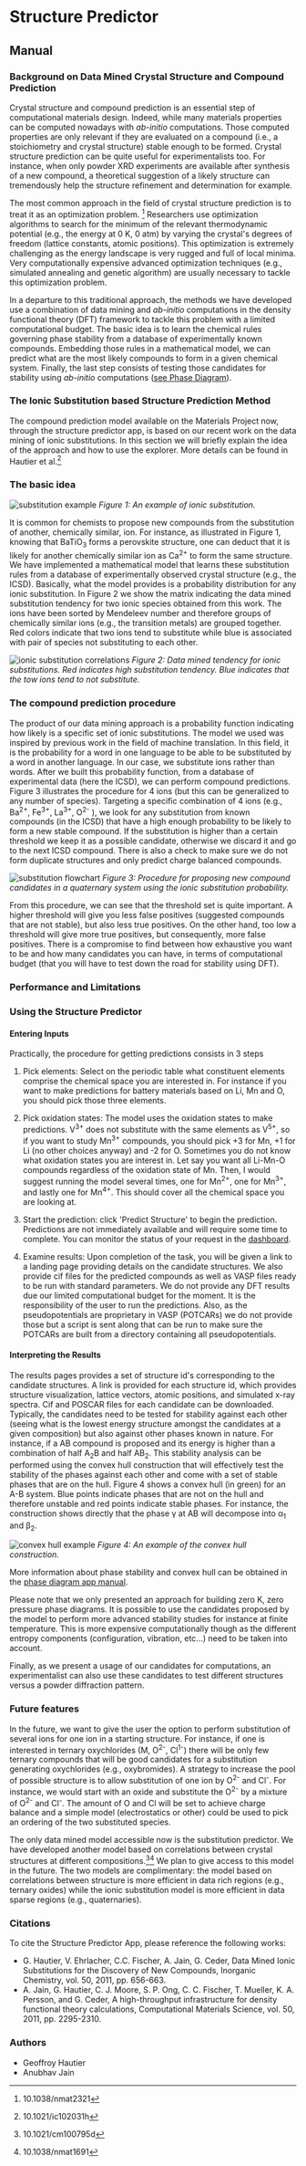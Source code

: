 # Structure Predictor

## Manual

### Background on Data Mined Crystal Structure and Compound Prediction

Crystal structure and compound prediction is an essential step of computational materials
design. Indeed, while many materials properties can be computed nowadays with _ab-initio_
computations. Those computed properties are only relevant if they are evaluated on a compound (i.e., a
stoichiometry and crystal structure) stable enough to be formed. Crystal structure prediction can be quite useful
for experimentalists too. For instance, when only powder XRD experiments are available after synthesis of a new compound, a theoretical suggestion of a likely structure can tremendously help the structure refinement and determination for example.

The most common approach in the field of crystal structure prediction is to treat it as an optimization problem. [^1]
Researchers use optimization algorithms to search for the minimum of the relevant thermodynamic potential (e.g., the energy at 0 K, 0 atm) by varying the crystal's degrees of freedom (lattice constants, atomic positions). This optimization is extremely challenging as the energy landscape is very rugged and full of local minima. Very computationally expensive advanced optimization techniques (e.g., simulated annealing and genetic algorithm) are usually necessary to tackle this optimization problem.

In a departure to this traditional approach, the methods we have developed use a combination of data mining and _ab-initio_ computations in the density functional theory (DFT) framework to tackle this problem with a limited computational budget. The basic idea is to learn the chemical rules governing phase stability from a database of experimentally known compounds. Embedding those rules in a mathematical model, we can predict what are the most likely compounds to form in a given chemical system. Finally, the last step consists of testing those candidates for stability using _ab-initio_ computations ([see Phase Diagram](phase-diagram.md)).

### The Ionic Substitution based Structure Prediction Method

The compound prediction model available on the Materials Project now, through the structure predictor app, is based on our recent work on the data mining of ionic substitutions. In this section we will briefly explain the idea of the approach and how to use the explorer. More details can be found in Hautier et al.[^2]

### The basic idea

![substitution example](img/structure-predictor/substitution-example.png)
_Figure 1: An example of ionic substitution._

It is common for chemists to propose new compounds from the substitution of
another, chemically similar, ion. For instance, as illustrated in Figure 1, knowing that BaTiO<sub>3</sub> forms a perovskite structure,
one can deduct that it is likely for another chemically similar ion as Ca<sup>2+</sup> to form the same structure. We have
implemented a mathematical model that learns these substitution rules from a database of experimentally
observed crystal structure (e.g., the ICSD). Basically, what the model provides is a probability
distribution for any ionic substitution. In Figure 2 we show the matrix indicating the data mined
substitution tendency for two ionic species obtained from this work. The ions have been sorted by Mendeleev number and therefore groups of chemically similar ions (e.g., the transition metals) are grouped together. Red colors indicate that two ions
tend to substitute while blue is associated with pair of species not substituting to each other.

![ionic substitution correlations](img/structure-predictor/ions-correlation.png)
_Figure 2: Data mined tendency for ionic substitutions. Red indicates high substitution tendency. Blue indicates that the tow ions tend to not substitute._

### The compound prediction procedure

The product of our data mining approach is a probability function indicating how likely is a specific set of ionic substitutions. The model we used was inspired by previous work in the field of machine translation. In this field, it is the probability for a word in one language to be able to be substituted by a word in another language. In our case, we substitute ions rather than words.
After we built this probability function, from a database of experimental data (here the ICSD), we can perform compound predictions. Figure 3 illustrates the procedure for 4 ions (but this can be generalized to any number of species). Targeting a specific combination of 4 ions (e.g., Ba<sup>2+</sup>, Fe<sup>3+</sup>, La<sup>3+</sup>, O<sup>2-</sup> ), we look for any substitution from known compounds (in the ICSD) that have a high enough probability to be likely to form a new stable compound. If the substitution is higher than a certain threshold we keep it as a possible candidate, otherwise we discard it and go to the next ICSD compound. There is also a check to make sure we do not form duplicate structures and only predict charge balanced compounds.

![substitution flowchart](img/structure-predictor/substitution-flowchart.png)
_Figure 3: Procedure for proposing new compound candidates in a quaternary system using the ionic substitution probability._

From this procedure, we can see that the threshold set is quite important. A higher threshold will give you less false positives (suggested compounds that are not stable), but also less true positives. On the other hand, too low a threshold will give more true positives, but consequently, more false positives. There is a compromise to find between how exhaustive you want to be and how many candidates you can have, in terms of computational budget (that you will have to test down the road for stability using DFT).

### Performance and Limitations

### Using the Structure Predictor

#### Entering Inputs

Practically, the procedure for getting predictions consists in 3 steps

1. Pick elements: Select on the periodic table what constituent elements comprise the chemical space you are interested in. For instance if you want to make predictions for battery materials based on Li, Mn and O, you should pick those three elements.

2. Pick oxidation states: The model uses the oxidation states to make predictions. V<sup>3+</sup> does not substitute with the same elements as V<sup>5+</sup>, so if you want to study Mn<sup>3+</sup> compounds, you should pick +3 for Mn, +1 for Li (no other choices anyway) and -2 for O. Sometimes you do not know what oxidation states you are interest in. Let say you want all Li-Mn-O compounds regardless of the oxidation state of Mn. Then, I would suggest running the model several times, one for Mn<sup>2+</sup>, one for Mn<sup>3+</sup>, and lastly one for Mn<sup>4+</sup>. This should cover all the chemical space you are looking at.

3. Start the prediction: click 'Predict Structure' to begin the prediction. Predictions are not immediately available and will require some time to complete. You can monitor the status of your request in the [dashboard](https://materialsproject.org/dashboard).

4. Examine results: Upon completion of the task, you will be given a link to a landing page providing details on the candidate structures. We also provide cif files for the predicted compounds as well as VASP files ready to be run with standard parameters. We do not provide any DFT results due our limited computational budget for the moment. It is the responsibility of the user to run the predictions. Also, as the pseudopotentials are proprietary in VASP (POTCARs) we do not provide those but a script is sent along that can be run to make sure the POTCARs are built from a directory containing all pseudopotentials.

#### Interpreting the Results

The results pages provides a set of structure id's corresponding to the candidate structures. A link is provided for each structure id, which provides structure visualization, lattice vectors, atomic positions, and simulated x-ray spectra. Cif and POSCAR files for each candidate can be downloaded. Typically, the candidates need to be tested for stability against each other (seeing what is the lowest energy structure amongst the candidates at a given composition) but also against other phases known in nature. For instance, if a AB compound is proposed and its energy is higher than a combination of half A<sub>2</sub>B and half AB<sub>2</sub>. This stability analysis can be performed using the convex hull construction that will effectively test the stability of the phases against each other and come with a set of stable phases that are on the hull. Figure 4 shows a convex hull (in green) for an A-B system. Blue points indicate phases that are not on the hull and therefore unstable and red points indicate stable phases. For instance, the construction shows directly that the phase γ at AB will decompose into α<sub>1</sub> and β<sub>2</sub>.

![convex hull example](img/structure-predictor/convex-hull.png)
_Figure 4: An example of the convex hull construction._

More information about phase stability and convex hull can be obtained in the [phase diagram app manual](phase-diagram.md).

Please note that we only presented an approach for building zero K, zero pressure phase diagrams. It is possible to use the candidates proposed by the model to perform more advanced stability studies for instance at finite temperature. This is more expensive computationally though as the different entropy components (configuration, vibration, etc...) need to be taken into account.

Finally, as we present a usage of our candidates for computations, an experimentalist can also use these candidates to test different structures versus a powder diffraction pattern.

### Future features

In the future, we want to give the user the option to perform substitution of several ions for one ion in a starting structure. For instance, if one is interested in ternary oxychlorides (M, O<sup>2-</sup>, Cl<sup>1-</sup>) there will be only few ternary compounds that will be good candidates for a substitution generating oxychlorides (e.g., oxybromides). A strategy to increase the pool of possible structure is to allow substitution of one ion by O<sup>2-</sup> and Cl<sup>-</sup>. For instance, we would start with an oxide and substitute the O<sup>2-</sup> by a mixture of O<sup>2-</sup> and Cl<sup>-</sup>. The amount of O and Cl will be set to achieve charge balance and a simple model (electrostatics or other) could be used to pick an ordering of the two substituted species.

The only data mined model accessible now is the substitution predictor. We have developed another model based on correlations between crystal structures at different compositions.[^3][^4] We plan to give access to this model in the future. The two models are complimentary: the model based on correlations between structure is more efficient in data rich regions (e.g., ternary oxides) while the ionic substitution model is more efficient in data sparse regions (e.g., quaternaries).

### Citations

To cite the Structure Predictor App, please reference the following works:

- G. Hautier, V. Ehrlacher, C.C. Fischer, A. Jain, G. Ceder, Data Mined Ionic Substitutions for the Discovery of New Compounds, Inorganic Chemistry, vol. 50, 2011, pp. 656-663.
- A. Jain, G. Hautier, C. J. Moore, S. P. Ong, C. C. Fischer, T. Mueller, K. A. Persson, and G. Ceder, A high-throughput infrastructure for density functional theory calculations, Computational Materials Science, vol. 50, 2011, pp. 2295-2310.

[^1]: 10.1038/nmat2321
[^2]: 10.1021/ic102031h
[^3]: 10.1021/cm100795d
[^4]: 10.1038/nmat1691

### Authors

- Geoffroy Hautier
- Anubhav Jain
